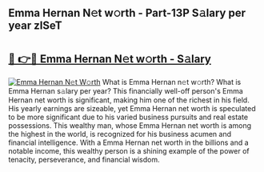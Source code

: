 ## Emma Hernan N𝚎t w𝚘rth - Part-13P S𝚊lary per year zISeT

# <h2><a href="http://gc3vew.nevu.top/?p=Emma+Hernan">🔗 👉🔴 Emma Hernan N𝚎t w𝚘rth - S𝚊lary</a></h2>

[![Emma Hernan N𝚎t W𝚘rth](https://i.imgur.com/Oavwk0R.jpeg)](http://gc3vew.nevu.top/?p=Emma+Hernan)
What is Emma Hernan n𝚎t w𝚘rth? What is Emma Hernan s𝚊lary per year?
This financially well-off person's Emma Hernan net worth is significant, making him one of the richest in his field. His yearly earnings are sizeable, yet Emma Hernan net worth is speculated to be more significant due to his varied business pursuits and real estate possessions. This wealthy man, whose Emma Hernan net worth is among the highest in the world, is recognized for his business acumen and financial intelligence. With a Emma Hernan net worth in the billions and a notable income, this wealthy person is a shining example of the power of tenacity, perseverance, and financial wisdom.

